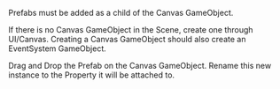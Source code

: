 Prefabs must be added as a child of the Canvas GameObject.

If there is no Canvas GameObject in the Scene, create one through UI/Canvas.
Creating a Canvas GameObject should also create an EventSystem GameObject.

Drag and Drop the Prefab on the Canvas GameObject.
Rename this new instance to the Property it will be attached to.
